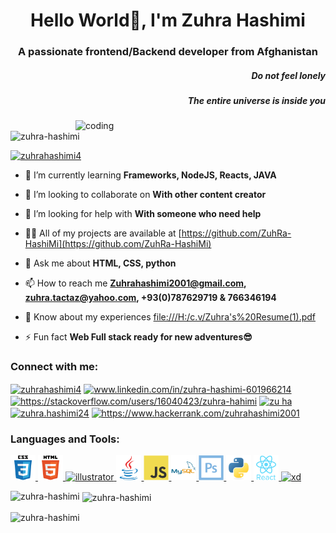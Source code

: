 <h1 align="center">Hello World👋, I'm Zuhra Hashimi</h1>
<h3 align="center">A passionate frontend/Backend developer from Afghanistan</h3>
<h5 align="right">Do not feel lonely</h5>
<h5 align="right">The entire universe is inside you</h5>
<img align="right" alt="coding" width="400" src"">

<p align="left"> <img src="https://komarev.com/ghpvc/?username=zuhra-hashimi&label=Profile%20views&color=0e75b6&style=flat" alt="zuhra-hashimi" /> </p>

<p align="left"> <a href="https://twitter.com/zuhrahashimi4" target="blank"><img src="https://img.shields.io/twitter/follow/zuhrahashimi4?logo=twitter&style=for-the-badge" alt="zuhrahashimi4" /></a> </p>

- 🌱 I’m currently learning **Frameworks, NodeJS, Reacts, JAVA**

- 👯 I’m looking to collaborate on **With other content creator**

- 🤝 I’m looking for help with **With someone who need help**

- 👨‍💻 All of my projects are available at [https://github.com/ZuhRa-HashiMi](https://github.com/ZuhRa-HashiMi)

- 💬 Ask me about **HTML, CSS, python**

- 📫 How to reach me **Zuhrahashimi2001@gmail.com, zuhra.tactaz@yahoo.com, +93(0)787629719 & 766346194**

- 📄 Know about my experiences [file:///H:/c.v/Zuhra's%20Resume(1).pdf](file:///H:/c.v/Zuhra's%20Resume(1).pdf)

- ⚡ Fun fact **Web Full stack ready for new adventures😎**

<h3 align="left">Connect with me:</h3>
<p align="left">
<a href="https://twitter.com/zuhrahashimi4" target="blank"><img align="center" src="https://raw.githubusercontent.com/rahuldkjain/github-profile-readme-generator/master/src/images/icons/Social/twitter.svg" alt="zuhrahashimi4" height="30" width="40" /></a>
<a href="https://linkedin.com/in/www.linkedin.com/in/zuhra-hashimi-601966214" target="blank"><img align="center" src="https://raw.githubusercontent.com/rahuldkjain/github-profile-readme-generator/master/src/images/icons/Social/linked-in-alt.svg" alt="www.linkedin.com/in/zuhra-hashimi-601966214" height="30" width="40" /></a>
<a href="https://stackoverflow.com/users/https://stackoverflow.com/users/16040423/zuhra-hahimi" target="blank"><img align="center" src="https://raw.githubusercontent.com/rahuldkjain/github-profile-readme-generator/master/src/images/icons/Social/stack-overflow.svg" alt="https://stackoverflow.com/users/16040423/zuhra-hahimi" height="30" width="40" /></a>
<a href="https://fb.com/zu ha" target="blank"><img align="center" src="https://raw.githubusercontent.com/rahuldkjain/github-profile-readme-generator/master/src/images/icons/Social/facebook.svg" alt="zu ha" height="30" width="40" /></a>
<a href="https://instagram.com/zuhra.hashimi24" target="blank"><img align="center" src="https://raw.githubusercontent.com/rahuldkjain/github-profile-readme-generator/master/src/images/icons/Social/instagram.svg" alt="zuhra.hashimi24" height="30" width="40" /></a>
<a href="https://www.hackerrank.com/https://www.hackerrank.com/zuhrahashimi2001" target="blank"><img align="center" src="https://raw.githubusercontent.com/rahuldkjain/github-profile-readme-generator/master/src/images/icons/Social/hackerrank.svg" alt="https://www.hackerrank.com/zuhrahashimi2001" height="30" width="40" /></a>
</p>

<h3 align="left">Languages and Tools:</h3>
<p align="left"> <a href="https://www.w3schools.com/css/" target="_blank" rel="noreferrer"> <img src="https://raw.githubusercontent.com/devicons/devicon/master/icons/css3/css3-original-wordmark.svg" alt="css3" width="40" height="40"/> </a> <a href="https://www.w3.org/html/" target="_blank" rel="noreferrer"> <img src="https://raw.githubusercontent.com/devicons/devicon/master/icons/html5/html5-original-wordmark.svg" alt="html5" width="40" height="40"/> </a> <a href="https://www.adobe.com/in/products/illustrator.html" target="_blank" rel="noreferrer"> <img src="https://www.vectorlogo.zone/logos/adobe_illustrator/adobe_illustrator-icon.svg" alt="illustrator" width="40" height="40"/> </a> <a href="https://www.java.com" target="_blank" rel="noreferrer"> <img src="https://raw.githubusercontent.com/devicons/devicon/master/icons/java/java-original.svg" alt="java" width="40" height="40"/> </a> <a href="https://developer.mozilla.org/en-US/docs/Web/JavaScript" target="_blank" rel="noreferrer"> <img src="https://raw.githubusercontent.com/devicons/devicon/master/icons/javascript/javascript-original.svg" alt="javascript" width="40" height="40"/> </a> <a href="https://www.mysql.com/" target="_blank" rel="noreferrer"> <img src="https://raw.githubusercontent.com/devicons/devicon/master/icons/mysql/mysql-original-wordmark.svg" alt="mysql" width="40" height="40"/> </a> <a href="https://www.photoshop.com/en" target="_blank" rel="noreferrer"> <img src="https://raw.githubusercontent.com/devicons/devicon/master/icons/photoshop/photoshop-line.svg" alt="photoshop" width="40" height="40"/> </a> <a href="https://www.python.org" target="_blank" rel="noreferrer"> <img src="https://raw.githubusercontent.com/devicons/devicon/master/icons/python/python-original.svg" alt="python" width="40" height="40"/> </a> <a href="https://reactjs.org/" target="_blank" rel="noreferrer"> <img src="https://raw.githubusercontent.com/devicons/devicon/master/icons/react/react-original-wordmark.svg" alt="react" width="40" height="40"/> </a> <a href="https://www.adobe.com/products/xd.html" target="_blank" rel="noreferrer"> <img src="https://cdn.worldvectorlogo.com/logos/adobe-xd.svg" alt="xd" width="40" height="40"/> </a> </p>

<p><img align="left" src="https://github-readme-stats.vercel.app/api/top-langs?username=zuhra-hashimi&show_icons=true&locale=en&layout=compact" alt="zuhra-hashimi" /></p>

<p>&nbsp;<img align="center" src="https://github-readme-stats.vercel.app/api?username=zuhra-hashimi&show_icons=true&locale=en" alt="zuhra-hashimi" /></p>

<p><img align="center" src="https://github-readme-streak-stats.herokuapp.com/?user=zuhra-hashimi&" alt="zuhra-hashimi" /></p>
